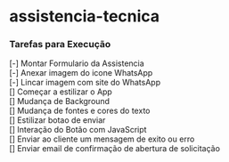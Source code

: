 # assistencia-tecnica

### Tarefas para Execução
[-] Montar Formulario da Assistencia <br>
[-] Anexar  imagem do icone WhatsApp <br>
[-] Lincar imagem com site do WhatsApp <br>
[] Começar a estilizar o App <br>
[] Mudança de Background <br>
[] Mudança de fontes e cores do texto <br>
[] Estilizar botao de enviar <br>
[] Interação do Botão com JavaScript<br>
[] Enviar ao cliente  um mensagem de exito ou erro <br>
[] Enviar email de confirmação de abertura de solicitação 

